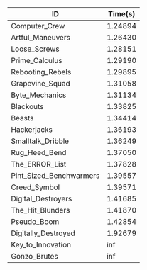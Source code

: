 |ID|Time(s)|
|-|-|
|Computer_Crew|1.24894|
|Artful_Maneuvers|1.26430|
|Loose_Screws|1.28151|
|Prime_Calculus|1.29190|
|Rebooting_Rebels|1.29895|
|Grapevine_Squad|1.31058|
|Byte_Mechanics|1.31134|
|Blackouts|1.33825|
|Beasts|1.34414|
|Hackerjacks|1.36193|
|Smalltalk_Dribble|1.36249|
|Rug_Heed_Bend|1.37050|
|The_ERROR_List|1.37828|
|Pint_Sized_Benchwarmers|1.39557|
|Creed_Symbol|1.39571|
|Digital_Destroyers|1.41685|
|The_Hit_Blunders|1.41870|
|Pseudo_Boom|1.42854|
|Digitally_Destroyed|1.92679|
|Key_to_Innovation|inf|
|Gonzo_Brutes|inf|
